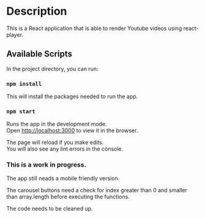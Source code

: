# Description

This is a React application that is able to render Youtube videos using react-player.

## Available Scripts

In the project directory, you can run:

### `npm install`
This will install the packages needed to run the app.

### `npm start`

Runs the app in the development mode.\
Open [http://localhost:3000](http://localhost:3000) to view it in the browser.

The page will reload if you make edits.\
You will also see any lint errors in the console.

### This is a work in progress.
 The app still neads a mobile friendly version.

 The carousel buttons need a check for index greater than 0 and smaller than array.length before executing the functions.

 The code needs to be cleaned up.

